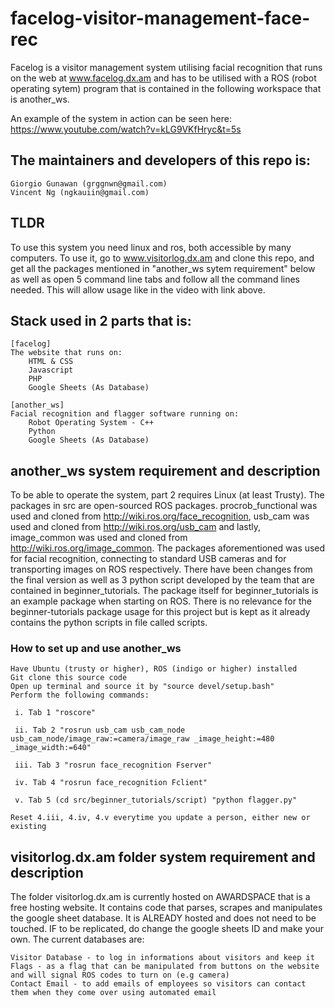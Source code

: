 # facelog-visitor-management-face-rec
Facelog is a visitor management system utilising facial recognition that runs on the web at www.facelog.dx.am and has to be utilised with a ROS (robot operating sytem) program that is contained in the following workspace that is another_ws. 

An example of the system in action can be seen here:
https://www.youtube.com/watch?v=kLG9VKfHryc&t=5s

## The maintainers and developers of this repo is:

    Giorgio Gunawan (grggnwn@gmail.com)
    Vincent Ng (ngkauiin@gmail.com)
    
## TLDR
To use this system you need linux and ros, both accessible by many computers. To use it, go to www.visitorlog.dx.am and clone this repo, and get all the packages mentioned in "another_ws sytem requirement" below as well as open 5 command line tabs and follow all the command lines needed. This will allow usage like in the video with link above.

## Stack used in 2 parts that is:

    [facelog]
    The website that runs on:
        HTML & CSS
        Javascript
        PHP
        Google Sheets (As Database)

    [another_ws]
    Facial recognition and flagger software running on:
        Robot Operating System - C++
        Python
        Google Sheets (As Database)
 
## another_ws system requirement and description

To be able to operate the system, part 2 requires Linux (at least Trusty). The packages in src are open-sourced ROS packages. procrob_functional was used and cloned from http://wiki.ros.org/face_recognition, usb_cam was used and cloned from http://wiki.ros.org/usb_cam and lastly, image_common was used and cloned from http://wiki.ros.org/image_common. The packages aforementioned was used for facial recognition, connecting to standard USB cameras and for transporting images on ROS respectively. 
There have been changes from the final version as well as 3 python script developed by the team that are contained in beginner_tutorials. The package itself for beginner_tutorials is an example package when starting on ROS. There is no relevance for the beginner-tutorials package usage for this project but is kept as it already contains the python scripts in file called scripts.

### How to set up and use another_ws

    Have Ubuntu (trusty or higher), ROS (indigo or higher) installed
    Git clone this source code
    Open up terminal and source it by "source devel/setup.bash"
    Perform the following commands:

     i. Tab 1 "roscore"

     ii. Tab 2 "rosrun usb_cam usb_cam_node usb_cam_node/image_raw:=camera/image_raw _image_height:=480 _image_width:=640"

     iii. Tab 3 "rosrun face_recognition Fserver"

     iv. Tab 4 "rosrun face_recognition Fclient"

     v. Tab 5 (cd src/beginner_tutorials/script) "python flagger.py"

    Reset 4.iii, 4.iv, 4.v everytime you update a person, either new or existing

## visitorlog.dx.am folder system requirement and description

The folder visitorlog.dx.am is currently hosted on AWARDSPACE that is a free hosting website. It contains code that parses, scrapes and manipulates the google sheet database. It is ALREADY hosted and does not need to be touched. IF to be replicated, do change the google sheets ID and make your own. The current databases are:

    Visitor Database - to log in informations about visitors and keep it
    Flags - as a flag that can be manipulated from buttons on the website and will signal ROS codes to turn on (e.g camera)
    Contact Email - to add emails of employees so visitors can contact them when they come over using automated email

